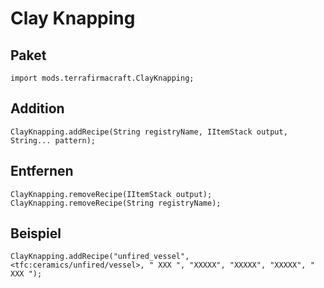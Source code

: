 # Clay Knapping

## Paket
```zenscript
import mods.terrafirmacraft.ClayKnapping;
```

## Addition

```zenscript
ClayKnapping.addRecipe(String registryName, IItemStack output, String... pattern);
```

## Entfernen

```zenscript
ClayKnapping.removeRecipe(IItemStack output);
ClayKnapping.removeRecipe(String registryName);
```

## Beispiel
```zenscript
ClayKnapping.addRecipe("unfired_vessel", <tfc:ceramics/unfired/vessel>, " XXX ", "XXXXX", "XXXXX", "XXXXX", " XXX ");
```